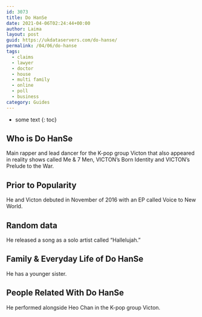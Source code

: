```yaml
---
id: 3073
title: Do HanSe
date: 2021-04-06T02:24:44+00:00
author: Laima
layout: post
guid: https://ukdataservers.com/do-hanse/
permalink: /04/06/do-hanse
tags:
  - claims
  - lawyer
  - doctor
  - house
  - multi family
  - online
  - poll
  - business
category: Guides
---
```


* some text
{: toc}


## Who is Do HanSe
                  
                  
                  
Main rapper and lead dancer for the K-pop group Victon that also appeared in reality shows called Me & 7 Men, VICTON&#8217;s Born Identity and VICTON&#8217;s Prelude to the War. 
                  
              
            
              
            
                
                
                
## Prior to Popularity
                  
                  
                  
He and Victon debuted in November of 2016 with an EP called Voice to New World.
                  
              
            
              
            
                
                
                
## Random data
                  
                  
                  
He released a song as a solo artist called &#8220;Hallelujah.&#8221;
                  
              
            
              
            
                
                
                
## Family & Everyday Life of Do HanSe
                  
                  
                  
He has a younger sister.
                  
              
            
              
            
                
                
                
## People Related With Do HanSe
                  
                  
                  
He performed alongside Heo Chan in the K-pop group Victon.
                  
              
            
              
            
                
              
            
              
              
            
            
              
            
          
          
          